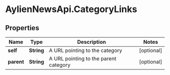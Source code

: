 # AylienNewsApi.CategoryLinks

## Properties
Name | Type | Description | Notes
------------ | ------------- | ------------- | -------------
**self** | **String** | A URL pointing to the category | [optional] 
**parent** | **String** | A URL pointing to the parent category | [optional] 


